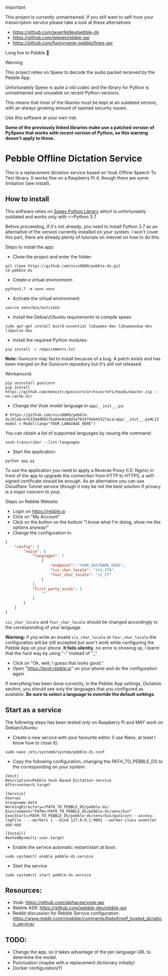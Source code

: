 > [!IMPORTANT]
> This project is currently unmaintained.
> If you still want to self-host your transcription service please take a look at these alternatives:
> * https://github.com/wuerfeldev/pebble-ds
> * https://github.com/jplexer/rebble-asr
> * https://github.com/funnyname-pebble/fnws-asr
>
> Long live to Pebble 🫶

> [!WARNING]
> This project relies on Speex to decode the audio packet received by the Pebble App.
>
> Unfortunately Speex is quite a old codec and the library for Python is unmaintained and unusable on recent Python versions.
>
> This means that most of the libaries must be kept at an outdated version, with an always growing amount of opened security issues.
>
> Use this software at your own risk.
>
> **Some of the previously linked libraries make use a patched version of PySpeex that works with recent version of Python, so this warning doesn't apply to those.**

# Pebble Offline Dictation Service

This is a replacement dictation service based on Vosk Offline Speech To Text library.
It works fine on a Raspberry Pi 4, though there are some limitation (see install).

## How to install

This software relies on [Speex Python Library](https://pypi.org/project/speex/) which is unfortunately outdated and
works only with <=Python 3.7.

Before proceeding, if it's not already, you need to install Python 3.7 as an alternative of the version currently
installed on your system. I won't cover this part, there are already plenty of tutorials on internet on how to do this.

Steps to install the app:
* Clone the project and enter the folder:
```shell
git clone https://github.com/nico9889/pebble-ds.git
cd pebble-ds
```
* Create a virtual environment: 
```shell
python3.7 -m venv venv
```
* Activate the virtual environment:
```shell
source venv/bin/activate
```
* Install the Debian/Ubuntu requirements to compile speex:

```shell
sudo apt-get install build-essential libspeex-dev libspeexdsp-dev libpulse-dev
```

* Install the required Python modules:
```shell
pip install -r requirements.txt
```

**Note:** Gunicorn may fail to install because of a bug. A patch exists and has been merged on the Gunicorn repository
but it's still not released.

Workaround:
```shell
pip uninstall gunicorn
pip install https://github.com/benoitc/gunicorn/archive/refs/heads/master.zip --no-cache-dir
```

* Change the Vosk model language in `app/__init__.py`:
```Python3
# https://github.com/nico9889/pebble-ds/blob/efe33d4d0827ba04e91e8d1ef0197de645527aca/app/__init__.py#L12
model = Model(lang="YOUR_LANGUAGE_HERE")
```

You can obtain a list of supported languages by issuing the command:
```shell
vosk-transcriber --list-languages
```

* Start the application:
```shell
python app.py
```

To use the application you need to apply a Reverse Proxy (I.E: Nginx) in front of the app to upgrade the connection
from HTTP to HTTPS, a self-signed certificate should be enough.
As an alternative you can use Cloudflare Tunnel service (though it may be not the best solution if privacy is a major
concern to you).

Steps on Rebble Website:

* Login on https://rebble.io
* Click on "My Account"
* Click on the button on the bottom "I know what I'm doing, show me the options anyway!"
* Change the configuration in:

```json
{
    "config": {
        "voice": {
            "languages": [
                {
                    "endpoint": "YOUR_HOSTNAME_HERE",
                    "six_char_locale": "ita_ITA",
                    "four_char_locale": "it_IT"
                }
            ],
            "first_party_uuids": [
                ""
            ]
        }
    }
}
```

`six_char_locale` and `four_char_locale` should be changed accordingly to the corresponding of your language.

**Warning:** if you write an invalid `six_char_locale` or `four_char_locale` the configuration will be still accepted
but won't work while configuring the Pebble App on your phone.
**It fails silently**, no error is showing up, I learnt that the hard way by using "-" instead of "_".

* Click on "Ok, well, I guess that looks good."
* Open "https://boot.rebble.io" on your phone and do the configuration again

If everything has been done correctly, in the Pebble App settings, Dictation section, you should see
only the languages that you configured as available. **Be sure to select a language to override the default settings**.

## Start as a service
The following steps has been tested only on Raspberry Pi and MAY work on Debian/Ubuntu:
* Create a new service with your favourite editor (I use Nano, at least I know how to close it):
```shell
sudo nano /etc/systemd/system/pebble-ds.conf
```
* Copy the following configuration, changing the PATH_TO_PEBBLE_DS to the corresponding on your system:
```shell
[Unit]
Description=Pebble Vosk Based Dictation service
After=network.target

[Service]
User=pi
Group=www-data
WorkingDirectory=/PATH_TO_PEBBLE_DS/pebble-ds/
Environment="PATH=/PATH_TO_PEBBLE_DS/pebble-ds/venv/bin"
ExecStart=/PATH_TO_PEBBLE_DS/pebble-ds/venv/bin/gunicorn --access-logfile - --workers 1 --bind 127.0.0.1:9001 --worker-class eventlet app:app

[Install]
WantedBy=multi-user.target
```
* Enable the service automatic restart/start at boot:
```shell
sudo systemctl enable pebble-ds.service
```
* Start the service
```shell
sudo systemctl start pebble-ds.service
```

## Resources:
* Vosk: https://github.com/alphacep/vosk-api
* Rebble ASR: https://github.com/pebble-dev/rebble-asr
* Reddit discussion for Rebble Service configuration: https://www.reddit.com/r/pebble/comments/llqdv6/self_hosted_dictation_service/

## TODO:
* Change the app, so it takes advantage of the per-language URL to determine the model.
* Punctuation (maybe with a replacement dictionary initially)
* Docker configuration(?)


